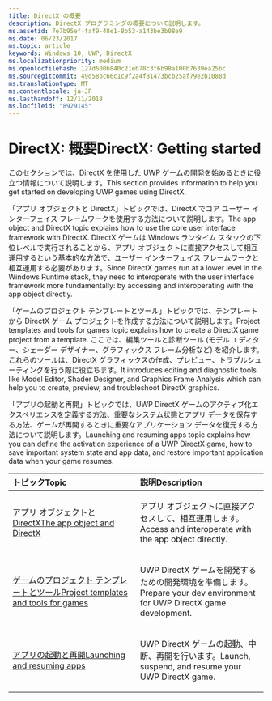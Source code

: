 ```yaml
---
title: DirectX の概要
description: DirectX プログラミングの概要について説明します。
ms.assetid: 7e7b95ef-faf9-48e1-8b53-a143be3b08e9
ms.date: 06/23/2017
ms.topic: article
keywords: Windows 10, UWP, DirectX
ms.localizationpriority: medium
ms.openlocfilehash: 127d600b840c21eb78c3f6b98a100b7639ea25bc
ms.sourcegitcommit: 49d58bc66c1c9f2a4f81473bcb25af79e2b1088d
ms.translationtype: MT
ms.contentlocale: ja-JP
ms.lasthandoff: 12/11/2018
ms.locfileid: "8929145"
---
```

# <a name="directx-getting-started"></a><span data-ttu-id="88643-104">DirectX: 概要</span><span class="sxs-lookup"><span data-stu-id="88643-104">DirectX: Getting started</span></span>

<span data-ttu-id="88643-105">このセクションでは、DirectX を使用した UWP ゲームの開発を始めるときに役立つ情報について説明します。</span><span class="sxs-lookup"><span data-stu-id="88643-105">This section provides information to help you get started on developing UWP games using DirectX.</span></span> 

<span data-ttu-id="88643-106">「アプリ オブジェクトと DirectX」トピックでは、DirectX でコア ユーザー インターフェイス フレームワークを使用する方法について説明します。</span><span class="sxs-lookup"><span data-stu-id="88643-106">The app object and DirectX topic explains how to use the core user interface framework with DirectX.</span></span> <span data-ttu-id="88643-107">DirectX ゲームは Windows ランタイム スタックの下位レベルで実行されることから、アプリ オブジェクトに直接アクセスして相互運用するという基本的な方法で、ユーザー インターフェイス フレームワークと相互運用する必要があります。</span><span class="sxs-lookup"><span data-stu-id="88643-107">Since DirectX games run at a lower level in the Windows Runtime stack, they need to interoperate with the user interface framework more fundamentally: by accessing and interoperating with the app object directly.</span></span>

<span data-ttu-id="88643-108">「ゲームのプロジェクト テンプレートとツール」トピックでは、テンプレートから DirectX ゲーム プロジェクトを作成する方法について説明します。</span><span class="sxs-lookup"><span data-stu-id="88643-108">Project templates and tools for games topic explains how to create a DirectX game project from a template.</span></span> <span data-ttu-id="88643-109">ここでは、編集ツールと診断ツール (モデル エディター、シェーダー デザイナー、グラフィックス フレーム分析など) を紹介します。これらのツールは、DirectX グラフィックスの作成、プレビュー、トラブルシューティングを行う際に役立ちます。</span><span class="sxs-lookup"><span data-stu-id="88643-109">It introduces editing and diagnostic tools like Model Editor, Shader Designer, and Graphics Frame Analysis which can help you to create, preview, and troubleshoot DirectX graphics.</span></span>

<span data-ttu-id="88643-110">「アプリの起動と再開」トピックでは、UWP DirectX ゲームのアクティブ化エクスペリエンスを定義する方法、重要なシステム状態とアプリ データを保存する方法、ゲームが再開するときに重要なアプリケーション データを復元する方法について説明します。</span><span class="sxs-lookup"><span data-stu-id="88643-110">Launching and resuming apps topic explains how you can define the activation experience of a UWP DirectX game, how to save important system state and app data, and restore important application data when your game resumes.</span></span>

<table>
<colgroup>
<col width="50%" />
<col width="50%" />
</colgroup>
<thead>
<tr class="header">
<th align="left"><span data-ttu-id="88643-111">トピック</span><span class="sxs-lookup"><span data-stu-id="88643-111">Topic</span></span></th>
<th align="left"><span data-ttu-id="88643-112">説明</span><span class="sxs-lookup"><span data-stu-id="88643-112">Description</span></span></th>
</tr>
</thead>
<tbody>
<tr class="odd">
<td align="left"><p><a href="about-the-uwp-user-interface-and-directx.md"><span data-ttu-id="88643-113">アプリ オブジェクトと DirectX</span><span class="sxs-lookup"><span data-stu-id="88643-113">The app object and DirectX</span></span></a></p></td>
<td align="left"><p><span data-ttu-id="88643-114">アプリ オブジェクトに直接アクセスして、相互運用します。</span><span class="sxs-lookup"><span data-stu-id="88643-114">Access and interoperate with the app object directly.</span></span></p></td>
</tr>
<tr class="even">
<td align="left"><p><a href="prepare-your-dev-environment-for-windows-store-directx-game-development.md"><span data-ttu-id="88643-115">ゲームのプロジェクト テンプレートとツール</span><span class="sxs-lookup"><span data-stu-id="88643-115">Project templates and tools for games</span></span></a></p></td>
<td align="left"><p><span data-ttu-id="88643-116">UWP DirectX ゲームを開発するための開発環境を準備します。</span><span class="sxs-lookup"><span data-stu-id="88643-116">Prepare your dev environment for UWP DirectX game development.</span></span></p></td>
</tr>
<tr class="odd">
<td align="left"><p><a href="launching-and-resuming-apps-directx-and-cpp.md"><span data-ttu-id="88643-117">アプリの起動と再開</span><span class="sxs-lookup"><span data-stu-id="88643-117">Launching and resuming apps</span></span></a></p></td>
<td align="left"><p><span data-ttu-id="88643-118">UWP DirectX ゲームの起動、中断、再開を行います。</span><span class="sxs-lookup"><span data-stu-id="88643-118">Launch, suspend, and resume your UWP DirectX game.</span></span></p></td>
</tr>
</tbody>
</table>